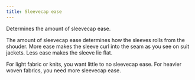 ```yaml
---
title: Sleevecap ease
---
```


Determines the amount of sleevecap ease.

<Note>

The amount of sleevecap ease determines how the sleeves rolls from the shouder. More ease makes the sleeve curl into the seam as you see on suit jackets. Less ease makes the sleeve lie flat.

For light fabric or knits, you want little to no sleevecap ease. For heavier woven fabrics, you need more sleevecap ease.

</Note>